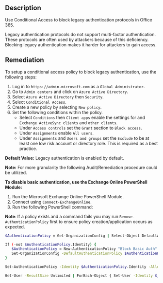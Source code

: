 ## Description

Use Conditional Access to block legacy authentication protocols in Office 365.

Legacy authentication protocols do not support multi-factor authentication. These protocols are often used by attackers because of this deficiency. Blocking legacy authentication makes it harder for attackers to gain access.

## Remediation

To setup a conditional access policy to block legacy authentication, use the following steps:

1. Log in to `https://admin.microsoft.com` as a `Global Administrator`.
2. Go to `Admin centers` and click on `Azure Active Directory`.
3. Select `Azure Active Directory` then `Security`.
4. Select `Conditional Access`.
5. Create a new policy by selecting `New policy`.
6. Set the following conditions within the policy.
   - Select `Conditions` then `Client apps` enable the settings for and `Exchange ActiveSync clients` and `other clients`.
   - Under `Access controls` set the `Grant` section to `Block access`.
   - Under `Assignments` enable `All users`.
   - Under `Assignments` and `Users and groups` set the `Exclude` to be at least one low risk account or directory role. This is required as a best practice.

**Default Value:** Legacy authentication is enabled by default.

**Note:** For more granularity the following Audit/Remediation procedure could be utilized.

**To disable basic authentication, use the Exchange Online PowerShell Module:**

1. Run the Microsoft Exchange Online PowerShell Module.
2. Connect using `Connect-ExchangeOnline`.
3. Run the following PowerShell command:

**Note**: If a policy exists and a command fails you may run `Remove-AuthenticationPolicy` first to ensure policy creation/application occurs as expected.

```bash
$AuthenticationPolicy = Get-OrganizationConfig | Select-Object DefaultAuthenticationPolicy

If (-not $AuthenticationPolicy.Identity) {
   $AuthenticationPolicy = New-AuthenticationPolicy "Block Basic Auth"
   Set-OrganizationConfig -DefaultAuthenticationPolicy $AuthenticationPolicy.Identity
}

Set-AuthenticationPolicy -Identity $AuthenticationPolicy.Identity -AllowBasicAuthActiveSync:$false -AllowBasicAuthAutodiscover:$false -AllowBasicAuthImap:$false -AllowBasicAuthMapi:$false -AllowBasicAuthOfflineAddressBook:$false -AllowBasicAuthOutlookService:$false -AllowBasicAuthPop:$false -AllowBasicAuthPowershell:$false -AllowBasicAuthReportingWebServices:$false -AllowBasicAuthRpc:$false -AllowBasicAuthSmtp:$false -AllowBasicAuthWebServices:$false

Get-User -ResultSize Unlimited | ForEach-Object { Set-User -Identity $_.Identity -AuthenticationPolicy $AuthenticationPolicy.Identity -STSRefreshTokensValidFrom $([System.DateTime]::UtcNow) }
```